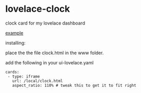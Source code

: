 # lovelace-clock
clock card for my lovelace dashboard

[example](clock.png)

installing: 

place the the file clock.html in the www folder.

add the following in your ui-lovelace.yaml


    cards:
     - type: iframe
       url: /local/clock.html
       aspect_ratio: 110% # tweak this to get it to fit right
